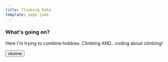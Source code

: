 ```yaml
---
title: Climbing Data
template: page.jade
---
```


<script src="http://ajax.googleapis.com/ajax/libs/jquery/1.8/jquery.min.js" type="text/javascript">
</script>
<script src="http://ajax.googleapis.com/ajax/libs/jqueryui/1.10.4/jquery-ui.min.js" type="text/javascript">
</script>
<link rel="stylesheet" href="//code.jquery.com/ui/1.10.4/themes/ui-lightness/jquery-ui.css">
</link>
<script src="javascript/tabletop.js" type="text/javascript">
</script>
<script src="javascript/climbgrades.js" type="text/javascript">
</script>

<script src="reporting.js" type="text/javascript">
</script>

### What's going on?

Here I'm trying to combine hobbies. Climbing AND...coding about climbing!

<input id="clickMe" type="button" value="clickme" onclick="reporting.createReport();" />
<div id="progressbar"></div>
<div id="output"></div> 


